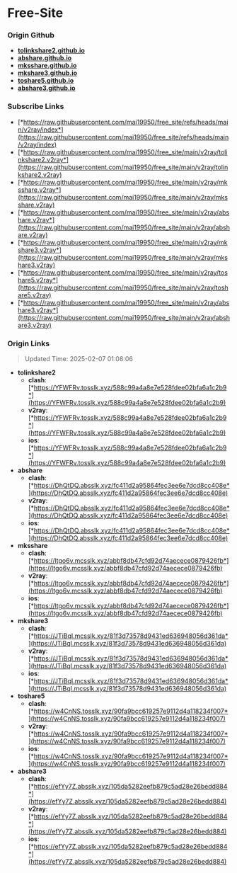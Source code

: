 # Free-Site

### Origin Github

- [**tolinkshare2.github.io**](https://github.com/tolinkshare2/tolinkshare2.github.io)
- [**abshare.github.io**](https://github.com/abshare/abshare.github.io)
- [**mksshare.github.io**](https://github.com/mksshare/mksshare.github.io)
- [**mkshare3.github.io**](https://github.com/mkshare3/mkshare3.github.io)
- [**toshare5.github.io**](https://github.com/toshare5/toshare5.github.io)
- [**abshare3.github.io**](https://github.com/abshare3/abshare3.github.io)

### Subscribe Links

- [*https://raw.githubusercontent.com/mai19950/free_site/refs/heads/main/v2ray/index*](https://raw.githubusercontent.com/mai19950/free_site/refs/heads/main/v2ray/index)
- [*https://raw.githubusercontent.com/mai19950/free_site/main/v2ray/tolinkshare2.v2ray*](https://raw.githubusercontent.com/mai19950/free_site/main/v2ray/tolinkshare2.v2ray)
- [*https://raw.githubusercontent.com/mai19950/free_site/main/v2ray/mksshare.v2ray*](https://raw.githubusercontent.com/mai19950/free_site/main/v2ray/mksshare.v2ray)
- [*https://raw.githubusercontent.com/mai19950/free_site/main/v2ray/abshare.v2ray*](https://raw.githubusercontent.com/mai19950/free_site/main/v2ray/abshare.v2ray)
- [*https://raw.githubusercontent.com/mai19950/free_site/main/v2ray/mkshare3.v2ray*](https://raw.githubusercontent.com/mai19950/free_site/main/v2ray/mkshare3.v2ray)
- [*https://raw.githubusercontent.com/mai19950/free_site/main/v2ray/toshare5.v2ray*](https://raw.githubusercontent.com/mai19950/free_site/main/v2ray/toshare5.v2ray)
- [*https://raw.githubusercontent.com/mai19950/free_site/main/v2ray/abshare3.v2ray*](https://raw.githubusercontent.com/mai19950/free_site/main/v2ray/abshare3.v2ray)

### Origin Links

> Updated Time: 2025-02-07 01:08:06

- **tolinkshare2**
  - **clash**: [*https://YFWFRv.tosslk.xyz/588c99a4a8e7e528fdee02bfa6a1c2b9*](https://YFWFRv.tosslk.xyz/588c99a4a8e7e528fdee02bfa6a1c2b9)
  - **v2ray**: [*https://YFWFRv.tosslk.xyz/588c99a4a8e7e528fdee02bfa6a1c2b9*](https://YFWFRv.tosslk.xyz/588c99a4a8e7e528fdee02bfa6a1c2b9)
  - **ios**: [*https://YFWFRv.tosslk.xyz/588c99a4a8e7e528fdee02bfa6a1c2b9*](https://YFWFRv.tosslk.xyz/588c99a4a8e7e528fdee02bfa6a1c2b9)
- **abshare**
  - **clash**: [*https://DhQtDQ.absslk.xyz/fc411d2a95864fec3ee6e7dcd8cc408e*](https://DhQtDQ.absslk.xyz/fc411d2a95864fec3ee6e7dcd8cc408e)
  - **v2ray**: [*https://DhQtDQ.absslk.xyz/fc411d2a95864fec3ee6e7dcd8cc408e*](https://DhQtDQ.absslk.xyz/fc411d2a95864fec3ee6e7dcd8cc408e)
  - **ios**: [*https://DhQtDQ.absslk.xyz/fc411d2a95864fec3ee6e7dcd8cc408e*](https://DhQtDQ.absslk.xyz/fc411d2a95864fec3ee6e7dcd8cc408e)
- **mksshare**
  - **clash**: [*https://ltgo6v.mcsslk.xyz/abbf8db47cfd92d74aecece0879426fb*](https://ltgo6v.mcsslk.xyz/abbf8db47cfd92d74aecece0879426fb)
  - **v2ray**: [*https://ltgo6v.mcsslk.xyz/abbf8db47cfd92d74aecece0879426fb*](https://ltgo6v.mcsslk.xyz/abbf8db47cfd92d74aecece0879426fb)
  - **ios**: [*https://ltgo6v.mcsslk.xyz/abbf8db47cfd92d74aecece0879426fb*](https://ltgo6v.mcsslk.xyz/abbf8db47cfd92d74aecece0879426fb)
- **mkshare3**
  - **clash**: [*https://JTiBqI.mcsslk.xyz/81f3d73578d9431ed636948056d361da*](https://JTiBqI.mcsslk.xyz/81f3d73578d9431ed636948056d361da)
  - **v2ray**: [*https://JTiBqI.mcsslk.xyz/81f3d73578d9431ed636948056d361da*](https://JTiBqI.mcsslk.xyz/81f3d73578d9431ed636948056d361da)
  - **ios**: [*https://JTiBqI.mcsslk.xyz/81f3d73578d9431ed636948056d361da*](https://JTiBqI.mcsslk.xyz/81f3d73578d9431ed636948056d361da)
- **toshare5**
  - **clash**: [*https://w4CnNS.tosslk.xyz/90fa9bcc619257e9112d4a118234f007*](https://w4CnNS.tosslk.xyz/90fa9bcc619257e9112d4a118234f007)
  - **v2ray**: [*https://w4CnNS.tosslk.xyz/90fa9bcc619257e9112d4a118234f007*](https://w4CnNS.tosslk.xyz/90fa9bcc619257e9112d4a118234f007)
  - **ios**: [*https://w4CnNS.tosslk.xyz/90fa9bcc619257e9112d4a118234f007*](https://w4CnNS.tosslk.xyz/90fa9bcc619257e9112d4a118234f007)
- **abshare3**
  - **clash**: [*https://efYy7Z.absslk.xyz/105da5282eefb879c5ad28e26bedd884*](https://efYy7Z.absslk.xyz/105da5282eefb879c5ad28e26bedd884)
  - **v2ray**: [*https://efYy7Z.absslk.xyz/105da5282eefb879c5ad28e26bedd884*](https://efYy7Z.absslk.xyz/105da5282eefb879c5ad28e26bedd884)
  - **ios**: [*https://efYy7Z.absslk.xyz/105da5282eefb879c5ad28e26bedd884*](https://efYy7Z.absslk.xyz/105da5282eefb879c5ad28e26bedd884)
